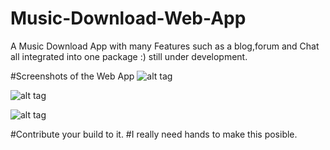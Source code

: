 # Music-Download-Web-App
A Music Download App with many Features such as a blog,forum and Chat all integrated into one package :) still under development.





#Screenshots of the Web App
![alt tag](https://github.com/Henry-Asante/Music-Download-Web-App-/blob/master/Screenshots/Music%20App.jpg "The Music App Front End Homepage")

![alt tag](https://github.com/Henry-Asante/Music-Download-Web-App-/blob/master/Screenshots/Music%20App%20Menu.jpg "The Music App Front End Homepage")

![alt tag](https://github.com/Henry-Asante/Music-Download-Web-App-/blob/master/Screenshots/Music%20App%20Arrts.jpg "The Music App Front End Homepage")



#Contribute your build to it.
#I really need hands to make this posible.
